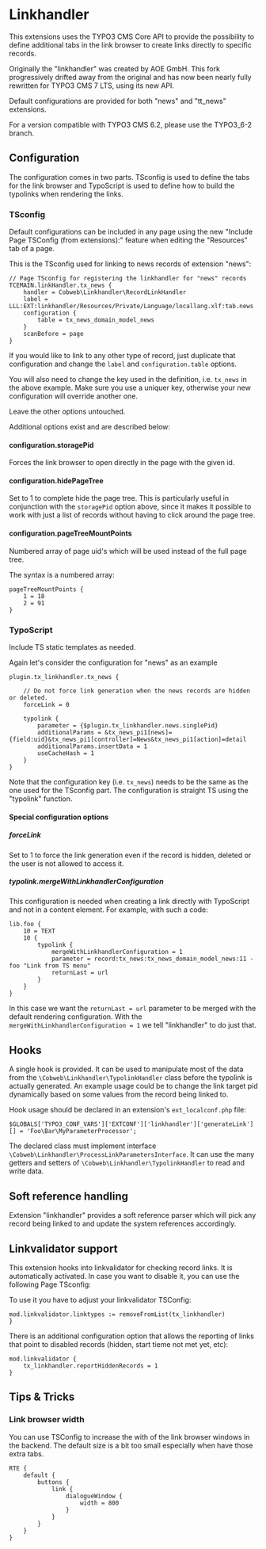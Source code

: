 # Linkhandler

This extensions uses the TYPO3 CMS Core API to provide the possibility
to define additional tabs in the link browser to create links directly
to specific records.

Originally the "linkhandler" was created by AOE GmbH. This fork progressively
drifted away from the original and has now been nearly fully rewritten for
TYPO3 CMS 7 LTS, using its new API.

Default configurations are provided for both "news" and "tt_news"
extensions.

For a version compatible with TYPO3 CMS 6.2, please use the TYPO3_6-2 branch.


## Configuration

The configuration comes in two parts. TSconfig is used to define the
tabs for the link browser and TypoScript is used to define how to build
the typolinks when rendering the links.

### TSconfig

Default configurations can be included in any page using the
new "Include Page TSConfig (from extensions):" feature when
editing the "Resources" tab of a page.

This is the TSconfig used for linking to news records of extension "news":

```
// Page TSconfig for registering the linkhandler for "news" records
TCEMAIN.linkHandler.tx_news {
	handler = Cobweb\Linkhandler\RecordLinkHandler
	label = LLL:EXT:linkhandler/Resources/Private/Language/locallang.xlf:tab.news
	configuration {
		table = tx_news_domain_model_news
	}
	scanBefore = page
}
```

If you would like to link to any other type of record, just duplicate that
configuration and change the `label` and `configuration.table` options.

You will also need to change the key used in the definition, i.e.
`tx_news` in the above example. Make sure you use a uniquer key,
otherwise your new configuration will override another one.

Leave the other options untouched.

Additional options exist and are described below:

#### configuration.storagePid

Forces the link browser to open directly in the page with the given id.

#### configuration.hidePageTree

Set to 1 to complete hide the page tree. This is particularly useful
in conjunction with the `storagePid` option above, since it makes it
possible to work with just a list of records without having to click
around the page tree.

#### configuration.pageTreeMountPoints

Numbered array of page uid's which will be used instead of the full page tree.

The syntax is a numbered array:

```
pageTreeMountPoints {
	1 = 18
	2 = 91
}
```


### TypoScript

Include TS static templates as needed.

Again let's consider the configuration for "news" as an example

```
plugin.tx_linkhandler.tx_news {

	// Do not force link generation when the news records are hidden or deleted.
	forceLink = 0

	typolink {
		parameter = {$plugin.tx_linkhandler.news.singlePid}
		additionalParams = &tx_news_pi1[news]={field:uid}&tx_news_pi1[controller]=News&tx_news_pi1[action]=detail
		additionalParams.insertData = 1
		useCacheHash = 1
	}
}
```

Note that the configuration key (i.e. `tx_news`) needs to be the same as the one
used for the TSconfig part. The configuration is straight TS using the
"typolink" function.


#### Special configuration options

##### forceLink

Set to 1 to force the link generation even if the record is hidden,
deleted or the user is not allowed to access it.

##### typolink.mergeWithLinkhandlerConfiguration

This configuration is needed when creating a link directly with TypoScript and not
in a content element. For example, with such a code:

```
lib.foo {
	10 = TEXT
	10 {
		typolink {
			mergeWithLinkhandlerConfiguration = 1
			parameter = record:tx_news:tx_news_domain_model_news:11 - foo "Link from TS menu"
			returnLast = url
		}
	}
}
```

In this case we want the `returnLast = url` parameter to be merged with the default
rendering configuration. With the `mergeWithLinkhandlerConfiguration = 1` we tell
"linkhandler" to do just that.


## Hooks

A single hook is provided. It can be used to manipulate most of the data from
the `\Cobweb\Linkhandler\TypolinkHandler` class before the typolink is actually
generated. An example usage could be to change the link target pid dynamically
based on some values from the record being linked to.

Hook usage should be declared in an extension's `ext_localconf.php` file:

```
$GLOBALS['TYPO3_CONF_VARS']['EXTCONF']['linkhandler']['generateLink'][] = 'Foo\Bar\MyParameterProcessor';
```

The declared class must implement interface `\Cobweb\Linkhandler\ProcessLinkParametersInterface`.
It can use the many getters and setters of `\Cobweb\Linkhandler\TypolinkHandler`
to read and write data.


## Soft reference handling

Extension "linkhandler" provides a soft reference parser which will pick any
record being linked to and update the system references accordingly.


## Linkvalidator support

This extension hooks into linkvalidator for checking record links. It is automatically activated.
In case you want to disable it, you can use the following Page TSconfig:

To use it you have to adjust your linkvalidator TSConfig:

```
mod.linkvalidator.linktypes := removeFromList(tx_linkhandler)
}
```

There is an additional configuration option that allows the reporting of links that point to
disabled records (hidden, start tieme not met yet, etc):

```
mod.linkvalidator {
	tx_linkhandler.reportHiddenRecords = 1
}
```


## Tips & Tricks

### Link browser width

You can use TSConfig to increase the with of the link browser windows in the backend.
The default size is a bit too small especially when have those extra tabs.

```
RTE {
	default {
		buttons {
			link {
				dialogueWindow {
					width = 800
				}
			}
		}
	}
}
```
